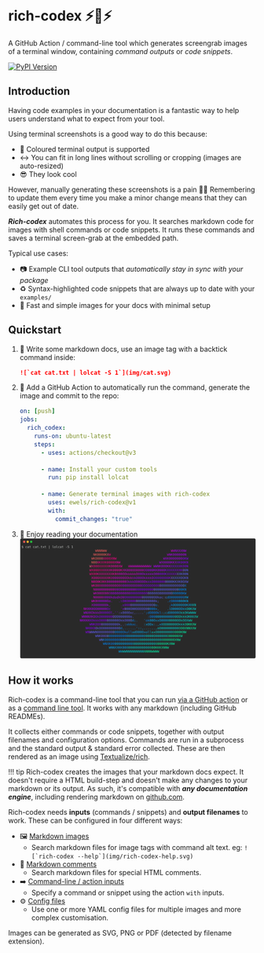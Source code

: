 # rich-codex ⚡️📖⚡️

A GitHub Action / command-line tool which generates screengrab images of a terminal window, containing _command outputs_ or _code snippets_.

[![PyPI Version](https://img.shields.io/pypi/v/rich-codex.svg?style=flat-square)](https://pypi.python.org/pypi/rich-codex/)

## Introduction

Having code examples in your documentation is a fantastic way to help users understand what to expect from your tool.

Using terminal screenshots is a good way to do this because:

- 🌈 Coloured terminal output is supported
- ↔️ You can fit in long lines without scrolling or cropping (images are auto-resized)
- 😎 They look cool

However, manually generating these screenshots is a pain 👎🏻 Remembering to update them every time you make a minor change means that they can easily get out of date.

_**Rich-codex**_ automates this process for you. It searches markdown code for images with shell commands or code snippets. It runs these commands and saves a terminal screen-grab at the embedded path.

Typical use cases:

- 📷 Example CLI tool outputs that _automatically stay in sync with your package_
- ♻️ Syntax-highlighted code snippets that are always up to date with your `examples/`
- 🤩 Fast and simple images for your docs with minimal setup

## Quickstart

1. 📖 Write some markdown docs, use an image tag with a backtick command inside:
   <!-- RICH-CODEX {terminal_width: 120, notrim: true} -->
   ```markdown
   ![`cat cat.txt | lolcat -S 1`](img/cat.svg)
   ```
2. 🤖 Add a GitHub Action to automatically run the command, generate the image and commit to the repo:

   ```yaml
   on: [push]
   jobs:
     rich_codex:
       runs-on: ubuntu-latest
       steps:
         - uses: actions/checkout@v3

         - name: Install your custom tools
           run: pip install lolcat

         - name: Generate terminal images with rich-codex
           uses: ewels/rich-codex@v1
           with:
             commit_changes: "true"
   ```

3. 🌈 Enjoy reading your documentation ![My cat rainbow](img/cat.svg)

## How it works

Rich-codex is a command-line tool that you can run [via a GitHub action](installation/github_action.md) or as a [command line tool](installation/cli.md). It works with any markdown (including GitHub READMEs).

It collects either commands or code snippets, together with output filenames and configuration options. Commands are run in a subprocess and the standard output & standard error collected. These are then rendered as an image using [Textualize/rich](https://github.com/textualize/rich).

<!-- prettier-ignore-start -->
!!! tip
    Rich-codex creates the images that your markdown docs expect. It doesn't require a HTML build-step and doesn't make any changes to your markdown or its output. As such, it's compatible with _**any documentation engine**_, including rendering markdown on [github.com](https://github.com).
<!-- prettier-ignore-end -->

Rich-codex needs **inputs** (commands / snippets) and **output filenames** to work. These can be configured in four different ways:

<!-- prettier-ignore-start -->
<!-- (mkdocs needs 4-space indentation for nested lists) -->

- 🖼 [Markdown images](inputs/markdown.md)
    - Search markdown files for image tags with command alt text. eg: `` ![`rich-codex --help`](img/rich-codex-help.svg) ``
- 💬 [Markdown comments](inputs/markdown.md#code-snippets)
    - Search markdown files for special HTML comments.
- ➡️ [Command-line / action inputs](inputs/direct_inputs.md)
    - Specify a command or snippet using the action `with` inputs.
- ⚙️ [Config files](inputs/config_file.md)
    - Use one or more YAML config files for multiple images and more complex customisation.

<!-- prettier-ignore-end -->

Images can be generated as SVG, PNG or PDF (detected by filename extension).
